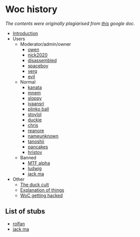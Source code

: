 # Woc history

*The contents were originally plagiarised from [this](https://docs.google.com/document/d/1tl46reu2qjMYFvGOAILWCUb3HDOgEtGEUzeMOzO0Y40/) google doc.*

- [Introduction](Introduction.md)
- Users
  - Moderator/admin/owner
    - [owen](entries/users/o-r/owen.md)
    - [nick2020](entries/users/f-n/nick.md)
    - [disassembled](entries/users/a-e/disassembled.md)
    - [spaceboy](entries/users/s-z/spaceboy.md)
    - [verq](entries/users/s-z/verq.md)
    - [evil](entries/users/a-e/evil.md)
  - Normal
    - [kanata](entries/users/f-n/kanata.md)
    - [mnem](entries/users/f-n/mnem.md)
    - [sloppy](entries/users/s-z/sloppy.md)
    - [ivaansri](entries/users/f-n/ivaansri.md)
    - [plinko ball](entries/users/o-r/plinkoball.md)
    - [stoylol](entries/users/s-z/stoylol.md)
    - [duckie](entries/users/a-e/duckie.md)
    - [chris](entries/users/a-e/chris.md)
    - [reanore](entries/users/o-r/reanore.md)
    - [nameunknown](entries/users/f-n/nameunknown.md)
    - [tanoshii](entries/users/s-z/tanoshii.md)
    - [pancakes](entries/users/o-r/pancakes.md)
    - [hristov](entries/users/f-n/hristov.md)
  - Banned
    - [MTF alpha](entries/users/f-n/mtf.md)
    - [ludwig](entries/users/f-n/ludwig.md)
    - [jack ma](entries/users/f-n/jackma.md)
- Other
  - [The duck cult](entries/other/duck-cult.md)
  - [Explanation of things](entries/other/explanation.md)
  - [WoC getting hacked](entries/other/hack.md)
  
## List of stubs

- [rolfan](entries/users/o-r/rolfan.md)
- [jack ma](entries/users/f-n/jackma.md)
